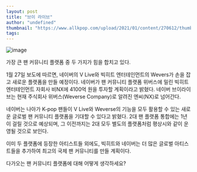 ```yaml
---
layout: post
title: "브이 라이브"
author: "undefined"
thumbnail: "https://www.allkpop.com/upload/2021/01/content/270612/thumb/1611745943-20210127-vliveweverse.jpg"
tags: 
---
```



![image](https://www.allkpop.com/upload/2021/01/content/270612/1611745943-20210127-vliveweverse.jpg)

가장 큰 팬 커뮤니티 플랫폼 중 두 가지가 힘을 합치고 있다.

1월 27일 보도에 따르면, 네이버의 V Live와 빅히트 엔터테인먼트의 Wevers가 손을 잡고 새로운 플랫폼을 만들 예정이다. 네이버가 팬 커뮤니티 플랫폼 위버스에 밀린 빅히트엔터테인먼트 자회사 비NX에 4100억 원을 투자할 계획이라고 밝혔다. 네이버 브이라이브는 현재 주식회사 위버스(Weverse Company)로 알려진 엔씨(NX)로 넘어간다.

네이버는 나아가 K-pop 팬들이 V Live와 Weverse의 기능을 모두 활용할 수 있는 새로운 글로벌 팬 커뮤니티 플랫폼을 기대할 수 있다고 밝혔다. 2대 팬 플랫폼 통합에는 1년이 걸릴 것으로 예상되며, 그 이전까지는 2대 모두 별도의 플랫폼처럼 평상시와 같이 운영될 것으로 보인다.

이미 두 플랫폼에 등장한 아티스트들 외에도, 빅히트와 네이버는 더 많은 글로벌 아티스트들을 추가하여 최고의 국제 팬 커뮤니티를 만들 계획이다.

다가오는 팬 커뮤니티 플랫폼에 대해 어떻게 생각하세요?